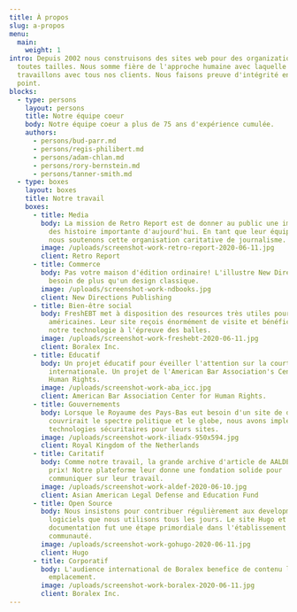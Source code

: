 ```yaml
---
title: À propos
slug: a-propos
menu:
  main: 
    weight: 1
intro: Depuis 2002 nous construisons des sites web pour des organization de
  toutes tailles. Nous somme fière de l'approche humaine avec laquelle nous
  travaillons avec tous nos clients. Nous faisons preuve d'intégrité en tout
  point.
blocks:
  - type: persons
    layout: persons
    title: Notre équipe coeur
    body: Notre équipe coeur a plus de 75 ans d'expérience cumulée.
    authors:
      - persons/bud-parr.md
      - persons/regis-philibert.md
      - persons/adam-chlan.md
      - persons/rory-bernstein.md
      - persons/tanner-smith.md
  - type: boxes
    layout: boxes
    title: Notre travail
    boxes:
      - title: Media
        body: La mission de Retro Report est de donner au public une image plus complète
          des histoire importante d'aujourd'hui. En tant que leur équipe web,
          nous soutenons cette organisation caritative de journalisme.
        image: /uploads/screenshot-work-retro-report-2020-06-11.jpg
        client: Retro Report
      - title: Commerce
        body: Pas votre maison d'édition ordinaire! L'illustre New Directions avait
          besoin de plus qu'un design classique.
        image: /uploads/screenshot-work-ndbooks.jpg
        client: New Directions Publishing
      - title: Bien-être social
        body: FreshEBT met à disposition des resources très utiles pour les familles
          américaines. Leur site reçois énormément de visite et bénéficie de
          notre technologie à l'épreuve des balles.
        image: /uploads/screenshot-work-freshebt-2020-06-11.jpg
        client: Boralex Inc.
      - title: Educatif
        body: Un projet éducatif pour éveiller l'attention sur la court criminelle
          internationale. Un projet de l'American Bar Association's Center for
          Human Rights.
        image: /uploads/screenshot-work-aba_icc.jpg
        client: American Bar Association Center for Human Rights.
      - title: Gouvernements
        body: Lorsque le Royaume des Pays-Bas eut besoin d'un site de discussion qui
          couvrirait le spectre politique et le globe, nous avons implémenté nos
          technologies sécuritaires pour leurs sites.
        image: /uploads/screenshot-work-iliadx-950x594.jpg
        client: Royal Kingdom of the Netherlands
      - title: Caritatif
        body: Comme notre travail, la grande archive d'article de AALDEF n'a pas de
          prix! Notre plateforme leur donne une fondation solide pour
          communiquer sur leur travail.
        image: /uploads/screenshot-work-aldef-2020-06-10.jpg
        client: Asian American Legal Defense and Education Fund
      - title: Open Source
        body: Nous insistons pour contribuer régulièrement aux developments des
          logiciels que nous utilisons tous les jours. Le site Hugo et sa
          documentation fut une étape primordiale dans l'établissement de sa
          communauté.
        image: /uploads/screenshot-work-gohugo-2020-06-11.jpg
        client: Hugo
      - title: Corporatif
        body: L'audience international de Boralex benefice de contenu localisé à leur
          emplacement.
        image: /uploads/screenshot-work-boralex-2020-06-11.jpg
        client: Boralex Inc.
---
```

